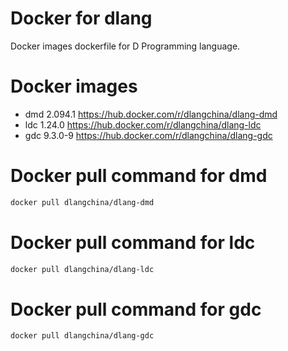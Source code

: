 # Docker for dlang
Docker images dockerfile for D Programming language.

# Docker images
 * dmd 2.094.1 https://hub.docker.com/r/dlangchina/dlang-dmd
 * ldc 1.24.0 https://hub.docker.com/r/dlangchina/dlang-ldc
 * gdc 9.3.0-9 https://hub.docker.com/r/dlangchina/dlang-gdc

# Docker pull command for dmd
```bash
docker pull dlangchina/dlang-dmd
```

# Docker pull command for ldc
```bash
docker pull dlangchina/dlang-ldc
```

# Docker pull command for gdc
```bash
docker pull dlangchina/dlang-gdc
```
